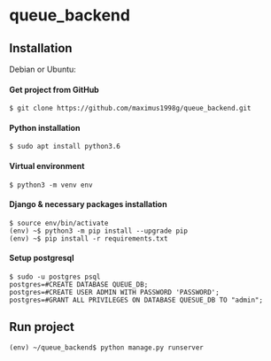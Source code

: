 # queue_backend

## Installation
Debian or Ubuntu:

#### Get project from GitHub
```
$ git clone https://github.com/maximus1998g/queue_backend.git
```

#### Python installation
```
$ sudo apt install python3.6
```

#### Virtual environment
```
$ python3 -m venv env
```

#### Django & necessary packages installation
```
$ source env/bin/activate
(env) ~$ python3 -m pip install --upgrade pip
(env) ~$ pip install -r requirements.txt
```

#### Setup postgresql
```
$ sudo -u postgres psql
postgres=#CREATE DATABASE QUEUE_DB;
postgres=#CREATE USER ADMIN WITH PASSWORD 'PASSWORD';
postgres=#GRANT ALL PRIVILEGES ON DATABASE QUESUE_DB TO "admin";
```

## Run project
```
(env) ~/queue_backend$ python manage.py runserver
```
